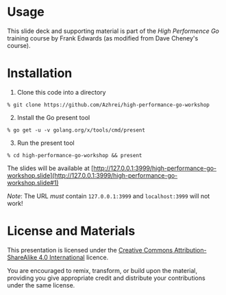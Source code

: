 # Usage

This slide deck and supporting material is part of the _High Performence Go_ training course by Frank Edwards (as modified from Dave Cheney's course).

# Installation

1. Clone this code into a directory
 ```
 % git clone https://github.com/Azhrei/high-performance-go-workshop
 ```

2. Install the Go present tool
 ```
 % go get -u -v golang.org/x/tools/cmd/present
 ```

3. Run the present tool
 ```
 % cd high-performance-go-workshop && present
 ```

The slides will be available at [http://127.0.0.1:3999/high-performance-go-workshop.slide](http://127.0.0.1:3999/high-performance-go-workshop.slide#1)

_Note_: The URL *must* contain `127.0.0.1:3999` and `localhost:3999` will not work!

# License and Materials

This presentation is licensed under the [Creative Commons Attribution-ShareAlike 4.0 International](https://creativecommons.org/licenses/by-sa/4.0/) licence.

You are encouraged to remix, transform, or build upon the material, providing you give appropriate credit and distribute your contributions under the same license.
